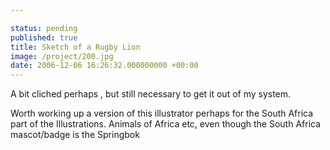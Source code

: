 ```yaml
---

status: pending
published: true
title: Sketch of a Rugby Lion
image: /project/200.jpg
date: 2006-12-06 16:26:32.000000000 +00:00
---
```

A bit cliched perhaps , but still necessary to get it out of my system.

Worth working up a version of this illustrator perhaps for the South Africa part of the Illustrations. Animals of Africa etc, even though the South Africa mascot/badge is the Springbok
